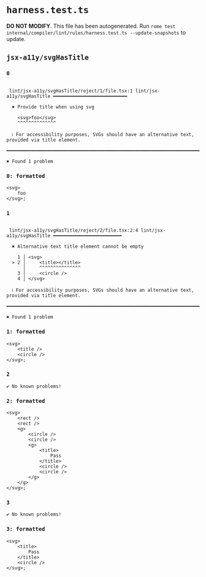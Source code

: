 # `harness.test.ts`

**DO NOT MODIFY**. This file has been autogenerated. Run `rome test internal/compiler/lint/rules/harness.test.ts --update-snapshots` to update.

## `jsx-a11y/svgHasTitle`

### `0`

```

 lint/jsx-a11y/svgHasTitle/reject/1/file.tsx:1 lint/jsx-a11y/svgHasTitle ━━━━━━━━━━━━━━━━━━━━━━━━━━━

  ✖ Provide title when using svg

    <svg>foo</svg>
    ^^^^^^^^^^^^^^

  ℹ For accessibility purposes, SVGs should have an alternative text, provided via title element.

━━━━━━━━━━━━━━━━━━━━━━━━━━━━━━━━━━━━━━━━━━━━━━━━━━━━━━━━━━━━━━━━━━━━━━━━━━━━━━━━━━━━━━━━━━━━━━━━━━━━

✖ Found 1 problem

```

### `0: formatted`

```tsx
<svg>
	foo
</svg>;

```

### `1`

```

 lint/jsx-a11y/svgHasTitle/reject/2/file.tsx:2:4 lint/jsx-a11y/svgHasTitle ━━━━━━━━━━━━━━━━━━━━━━━━━

  ✖ Alternative text title element cannot be empty

    1 │ <svg>
  > 2 │     <title></title>
      │     ^^^^^^^^^^^^^^^
    3 │     <circle />
    4 │ </svg>

  ℹ For accessibility purposes, SVGs should have an alternative text, provided via title element.

━━━━━━━━━━━━━━━━━━━━━━━━━━━━━━━━━━━━━━━━━━━━━━━━━━━━━━━━━━━━━━━━━━━━━━━━━━━━━━━━━━━━━━━━━━━━━━━━━━━━

✖ Found 1 problem

```

### `1: formatted`

```tsx
<svg>
	<title />
	<circle />
</svg>;

```

### `2`

```
✔ No known problems!

```

### `2: formatted`

```tsx
<svg>
	<rect />
	<rect />
	<g>
		<circle />
		<circle />
		<g>
			<title>
				Pass
			</title>
			<circle />
			<circle />
		</g>
	</g>
</svg>;

```

### `3`

```
✔ No known problems!

```

### `3: formatted`

```tsx
<svg>
	<title>
		Pass
	</title>
	<circle />
</svg>;

```
